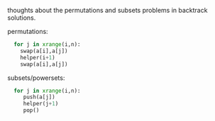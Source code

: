 thoughts about the permutations and subsets problems in backtrack solutions.


permutations:

```python
  for j in xrange(i,n):
    swap(a[i],a[j])
    helper(i+1)
    swap(a[i],a[j])
```

subsets/powersets:


```python
  for j in xrange(i,n):
     push(a[j])
     helper(j+1)
     pop()
```
